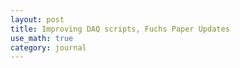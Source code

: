 ```yaml
---
layout: post
title: Improving DAQ scripts, Fuchs Paper Updates
use_math: true
category: journal
---
```

